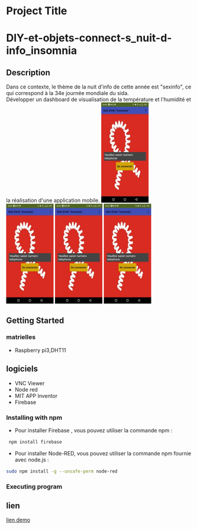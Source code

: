 
# Project Title
# DIY-et-objets-connect-s_nuit-d-info_insomnia

## Description

Dans ce contexte, le thème de la nuit d'info de cette année est "sexinfo", ce qui correspond à la 34e journée mondiale du sida.  
Développer un dashboard de visualisation de la température et l'humidité et la réalisation d'une application mobile.
<img src="317117739_682997306718387_7312697147177512656_n.jpg" width="128"/>
<img src="317117739_682997306718387_7312697147177512656_n.jpg" width="128"/>
<img src="317117739_682997306718387_7312697147177512656_n.jpg" width="128"/>
<img src="317117739_682997306718387_7312697147177512656_n.jpg" width="128"/>


## Getting Started

### matrielles

* Raspberry pi3,DHT11
## logiciels 
* VNC Viewer
* Node red 
* MIT APP Inventor
* Firebase
### Installing with npm
*  Pour installer Firebase , vous pouvez utiliser la commande npm :
```bash
 npm install firebase 
```

* Pour installer Node-RED, vous pouvez utiliser la commande npm fournie avec node.js :
 ```bash
 sudo npm install -g --unsafe-perm node-red
```



### Executing program

## lien
[lien demo](https://drive.google.com/file/d/1R9wmaOYGYse5X32Aa-_QYlkWhe9nNSbj/view?usp=sharing)







